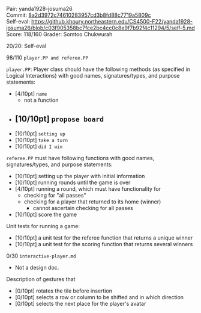 Pair: yanda1928-josuma26 \
Commit: [8a2d3972c74610283957cd3b8fd88c7719a5809c](https://github.khoury.northeastern.edu/CS4500-F22/yanda1928-josuma26/tree/8a2d3972c74610283957cd3b8fd88c7719a5809c) \
Self-eval: https://github.khoury.northeastern.edu/CS4500-F22/yanda1928-josuma26/blob/c03f905358bc7fce2bc4cc0c8e9f7b92f4c11294/5/self-5.md \
Score: 118/160
Grader: Somtoo Chukwurah

20/20: Self-eval

98/110 `player.PP and referee.PP`

`player.PP`: Player class should have the following methods (as specified in Logical Interactions) with good names, signatures/types, and purpose statements:

- [4/10pt] `name`
   - not a function
- [10/10pt] `propose board`
  - 
- [10/10pt] `setting up`
- [10/10pt] `take a turn`
- [10/10pt] `did I win`

`referee.PP` must have following functions with good names, signatures/types, and purpose statements:

- [10/10pt] setting up the player with initial information
- [10/10pt] running rounds until the game is over
- [4/10pt] running a round, which must have functionality for
  - checking for "all passes"
  - checking for a player that returned to its home (winner)
     - cannot ascertain checking for all passes
- [10/10pt] score the game


Unit tests for running a game:

- [10/10pt] a unit test for the referee function that returns a unique winner
- [10/10pt] a unit test for the scoring function that returns several winners

0/30 `interactive-player.md` 
 - Not a design doc.

Description of gestures that

- [0/10pt] rotates the tile before insertion 
- [0/10pt] selects a row or column to be shifted and in which direction
- [0/10pt] selects the next place for the player's avatar

